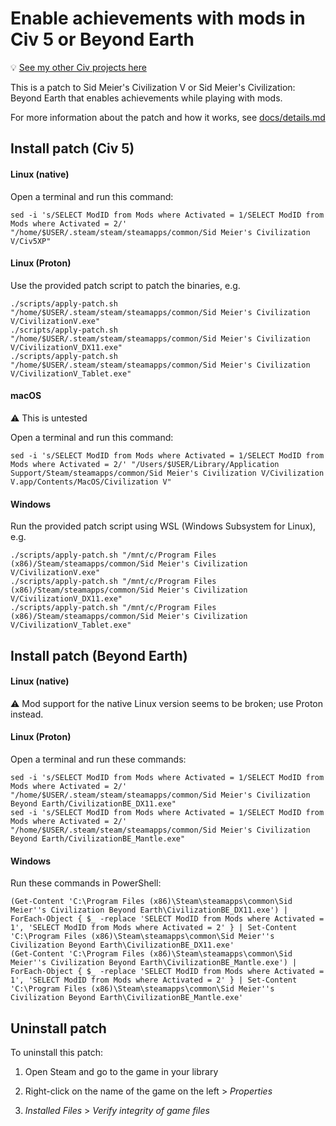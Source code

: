 # Enable achievements with mods in Civ 5 or Beyond Earth

💡 [See my other Civ projects here](https://github.com/search?q=user%3Abmaupin+topic%3Acivilization&type=Repositories)

This is a patch to Sid Meier's Civilization V or Sid Meier's Civilization: Beyond Earth that enables achievements while playing with mods.

For more information about the patch and how it works, see [docs/details.md](docs/details.md)

## Install patch (Civ 5)

#### Linux (native)

Open a terminal and run this command:

```
sed -i 's/SELECT ModID from Mods where Activated = 1/SELECT ModID from Mods where Activated = 2/' "/home/$USER/.steam/steam/steamapps/common/Sid Meier's Civilization V/Civ5XP"
```

#### Linux (Proton)

Use the provided patch script to patch the binaries, e.g.

```
./scripts/apply-patch.sh "/home/$USER/.steam/steam/steamapps/common/Sid Meier's Civilization V/CivilizationV.exe"
./scripts/apply-patch.sh "/home/$USER/.steam/steam/steamapps/common/Sid Meier's Civilization V/CivilizationV_DX11.exe"
./scripts/apply-patch.sh "/home/$USER/.steam/steam/steamapps/common/Sid Meier's Civilization V/CivilizationV_Tablet.exe"
```

#### macOS

⚠️ This is untested

Open a terminal and run this command:

```
sed -i 's/SELECT ModID from Mods where Activated = 1/SELECT ModID from Mods where Activated = 2/' "/Users/$USER/Library/Application Support/Steam/steamapps/common/Sid Meier's Civilization V/Civilization V.app/Contents/MacOS/Civilization V"
```

#### Windows

Run the provided patch script using WSL (Windows Subsystem for Linux), e.g.

```
./scripts/apply-patch.sh "/mnt/c/Program Files (x86)/Steam/steamapps/common/Sid Meier's Civilization V/CivilizationV.exe"
./scripts/apply-patch.sh "/mnt/c/Program Files (x86)/Steam/steamapps/common/Sid Meier's Civilization V/CivilizationV_DX11.exe"
./scripts/apply-patch.sh "/mnt/c/Program Files (x86)/Steam/steamapps/common/Sid Meier's Civilization V/CivilizationV_Tablet.exe"
```

## Install patch (Beyond Earth)

#### Linux (native)

⚠️ Mod support for the native Linux version seems to be broken; use Proton instead.

#### Linux (Proton)

Open a terminal and run these commands:

```
sed -i 's/SELECT ModID from Mods where Activated = 1/SELECT ModID from Mods where Activated = 2/' "/home/$USER/.steam/steam/steamapps/common/Sid Meier's Civilization Beyond Earth/CivilizationBE_DX11.exe"
sed -i 's/SELECT ModID from Mods where Activated = 1/SELECT ModID from Mods where Activated = 2/' "/home/$USER/.steam/steam/steamapps/common/Sid Meier's Civilization Beyond Earth/CivilizationBE_Mantle.exe"
```

#### Windows

Run these commands in PowerShell:

```
(Get-Content 'C:\Program Files (x86)\Steam\steamapps\common\Sid Meier''s Civilization Beyond Earth\CivilizationBE_DX11.exe') | ForEach-Object { $_ -replace 'SELECT ModID from Mods where Activated = 1', 'SELECT ModID from Mods where Activated = 2' } | Set-Content 'C:\Program Files (x86)\Steam\steamapps\common\Sid Meier''s Civilization Beyond Earth\CivilizationBE_DX11.exe'
(Get-Content 'C:\Program Files (x86)\Steam\steamapps\common\Sid Meier''s Civilization Beyond Earth\CivilizationBE_Mantle.exe') | ForEach-Object { $_ -replace 'SELECT ModID from Mods where Activated = 1', 'SELECT ModID from Mods where Activated = 2' } | Set-Content 'C:\Program Files (x86)\Steam\steamapps\common\Sid Meier''s Civilization Beyond Earth\CivilizationBE_Mantle.exe'
```

## Uninstall patch

To uninstall this patch:

1. Open Steam and go to the game in your library

1. Right-click on the name of the game on the left > _Properties_

1. _Installed Files_ > _Verify integrity of game files_
